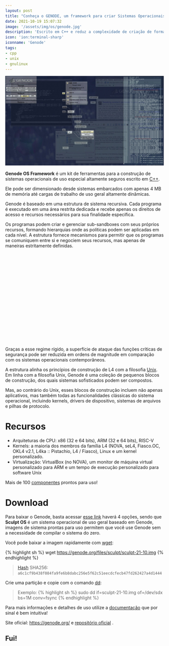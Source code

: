 ```yaml
---
layout: post
title: "Conheça o GENODE, um framework para criar Sistemas Operacionais"
date: 2021-10-19 15:07:32
image: '/assets/img/os/genode.jpg'
description: 'Escrito em C++ e reduz a complexidade de criação de forma segura!'
icon: 'ion:terminal-sharp'
iconname: 'Genode'
tags:
- cpp
- unix
- gnulinux
---
```


![Conheça o GENODE, um framework para criar Sistemas Operacionais](/assets/img/os/genode.jpg)

**Genode OS Framework** é um kit de ferramentas para a construção de sistemas operacionais de uso especial altamente seguros escrito em [C++](https://terminalroot.com.br/cpp).

Ele pode ser dimensionado desde sistemas embarcados com apenas 4 MB de memória até cargas de trabalho de uso geral altamente dinâmicas.

Genode é baseado em uma estrutura de sistema recursiva. Cada programa é executado em uma área restrita dedicada e recebe apenas os direitos de acesso e recursos necessários para sua finalidade específica.

Os programas podem criar e gerenciar sub-sandboxes com seus próprios recursos, formando hierarquias onde as políticas podem ser aplicadas em cada nível. A estrutura fornece mecanismos para permitir que os programas se comuniquem entre si e negociem seus recursos, mas apenas de maneiras estritamente definidas.


<!-- QUADRADO -->
<script async src="//pagead2.googlesyndication.com/pagead/js/adsbygoogle.js"></script>
<ins class="adsbygoogle"
style="display:inline-block;width:336px;height:280px"
data-ad-client="ca-pub-2838251107855362"
data-ad-slot="5351066970"></ins>
<script>
(adsbygoogle = window.adsbygoogle || []).push({});
</script>

Graças a esse regime rígido, a superfície de ataque das funções críticas de segurança pode ser reduzida em ordens de magnitude em comparação com os sistemas operacionais contemporâneos.

A estrutura alinha os princípios de construção de L4 com a filosofia [Unix](https://terminalroot.com.br/tags#unix). Em linha com a filosofia Unix, Genode é uma coleção de pequenos blocos de construção, dos quais sistemas sofisticados podem ser compostos.

Mas, ao contrário do Unix, esses blocos de construção incluem não apenas aplicativos, mas também todas as funcionalidades clássicas do sistema operacional, incluindo kernels, drivers de dispositivo, sistemas de arquivos e pilhas de protocolo.

# Recursos
+ Arquiteturas de CPU: x86 (32 e 64 bits), ARM (32 e 64 bits), RISC-V
+ Kernels: a maioria dos membros da família L4 (NOVA, seL4, Fiasco.OC, OKL4 v2.1, L4ka :: Pistachio, L4 / Fiasco), Linux e um kernel personalizado.
+ Virtualização: VirtualBox (no NOVA), um monitor de máquina virtual personalizado para ARM e um tempo de execução personalizado para software Unix

Mais de 100 [componentes](https://genode.org/documentation/components) prontos para uso!

# Download
Para baixar o Genode, basta acessar [esse link](https://genode.org/download/index) haverá 4 opções, sendo que **Sculpt OS** é um sistema operacional de uso geral baseado em Genode, imagens de sistema prontas para uso permitem que você use Genode sem a necessidade de compilar o sistema do zero.

Você pode baixar a imagem rapidamente com [wget](https://terminalroot.com.br/2019/05/aprenda-a-explorar-o-comando-wget.html):


<!-- RETANGULO LARGO 2 -->
<script async src="//pagead2.googlesyndication.com/pagead/js/adsbygoogle.js"></script>
<ins class="adsbygoogle"
style="display:block; text-align:center;"
data-ad-layout="in-article"
data-ad-format="fluid"
data-ad-client="ca-pub-2838251107855362"
data-ad-slot="8549252987"></ins>
<script>
(adsbygoogle = window.adsbygoogle || []).push({});
</script>

{% highlight sh %}
wget https://genode.org/files/sculpt/sculpt-21-10.img
{% endhighlight %}
> [Hash](https://terminalroot.com.br/2019/05/o-que-e-e-como-gerar-uma-hash.html) SHA256: `a6c1cf9b438f084fa9fe6b8dabc256e5f62c51eecdcfecb47fd262427a4d1444` 

Crie uma partição e copie com o comando [dd](https://terminalroot.com.br/2017/09/como-clonar-particao-com-o-comando-dd.html):
> Exemplo:
{% highlight sh %}
sudo dd if=sculpt-21-10.img of=/dev/sdx bs=1M conv=fsync
{% endhighlight %}

Para mais informações e detalhes de uso utilize a [documentação](https://genode.org/documentation/index) que por sinal é bem intuitiva!

Site oficial: <https://genode.org/> e [repositório oficial](https://github.com/genodelabs/genode) .

## Fui!
